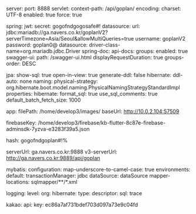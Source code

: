server:
  port: 8888
  servlet:
    context-path: /api/goplan/
    encoding:
      charset: UTF-8
      enabled: true
      force: true

spring:
  jwt:
    secret: gogofndgogosafe#!
  datasource:
    url: jdbc:mariadb://ga.navers.co.kr/goplanV2?serverTimezone=Asia/Seoul&allowMultiQueries=true
    username: goplanV2
    password: goplan0@
    datasource: driver-class-name=org.mariadb.jdbc.Driver
  spring-doc:
    api-docs:
      groups:
        enabled: true
    swagger-ui:
      path: /swagger-ui.html
      displayRequestDuration: true
      groups-order: DESC

  jpa:
    show-sql: true
    open-in-view: true
    generate-ddl: false
    hibernate:
      ddl-auto: none
      naming:
        physical-strategy: org.hibernate.boot.model.naming.PhysicalNamingStrategyStandardImpl
    properties:
      hibernate:
        format_sql: true
        use_sql_comments: true
        default_batch_fetch_size: 1000

app:
  filePath: /home/develop3/images/
  baseUrl: http://10.0.2.104:57509

firebaseKey: /home/develop3/firebase/kb-flutter-8c87e-firebase-adminsdk-7yzva-e3283f39a5.json

hash: gogofndgoplan#!%

serverUrl: ga.navers.co.kr:9888
v3-serverUrl: http://ga.navers.co.kr:9889/api/goplan

mybatis:
  configuration:
    map-underscore-to-camel-case: true
  environments:
    default:
      transactionManager: jdbc
      dataSource: dataSource
  mapper-locations: sqlmapper/**/*.xml

logging:
  level:
    org:
      hibernate:
        type:
          descriptor:
            sql: trace

kakao:
  api:
    key: ec86a7af731bdef703d097a73e9c04fd
